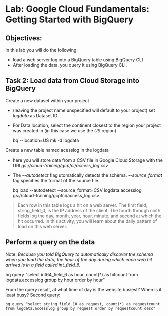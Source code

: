 # Lab: Google Cloud Fundamentals: Getting Started with BigQuery

## Objectives:
In this lab you will do the following:
 - load a web server log into a BigQuery table using BigQuery CLI
 - After loading the data, you query it using BigQuery CLI.

## Task 2: Load data from Cloud Storage into BigQuery

Create a new dataset within your project 
 - (leaving the project name unspecified will default to your project) set *logdata* as Dataset ID 
 - For Data location, select the continent closest to the region your project was created in (in this case we use the *US* region)

   bq --location=US mk -d logdata

Create a new table named acesslog in the logdata
 - here you will store data from a CSV file in Google Cloud Storage with the URI *gs://cloud-training/gcpfci/access_log.csv*
 - The *--autodetect* flag utomatically detects the schema. *--source_format* tag specifies the format of the source file.

   bq load --autodetect --source_format=CSV logdata.accesslog gs://cloud-training/gcpfci/access_log.csv 

>Each row in this table logs a hit on a web server. The first field, string_field_0, is the IP address of the client. The fourth through ninth fields log the day, month, year, hour, minute, and second at which the hit occurred. In this activity, you will learn about the daily pattern of load on this web server.

## Perform a query on the data

Note: *Because you told BigQuery to automatically discover the schema when you load the data, the hour of the day during which each web hit arrived is in a field called int_field_6.*

   bq query "select int64_field_6 as hour, count(*) as hitcount from logdata.accesslog 
   group by hour 
   order by hour"

From the query result,  at what time of day is the website busiest? When is it least busy?
Second query:

    bq query "select string_field_10 as request, count(*) as requestcount from logdata.accesslog group by request order by requestcount desc"
